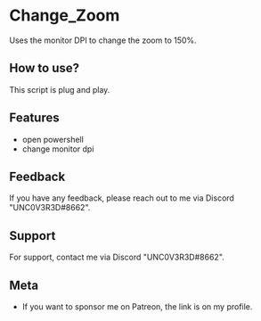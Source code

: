 # Change_Zoom
Uses the monitor DPI to change the zoom to 150%.

## How to use?

This script is plug and play.


## Features

- open powershell
- change monitor dpi

## Feedback

If you have any feedback, please reach out to me via Discord "UNC0V3R3D#8662".






## Support

For support, contact me via  Discord "UNC0V3R3D#8662".


## Meta


- If you want to sponsor me on Patreon, the link is on my profile.
